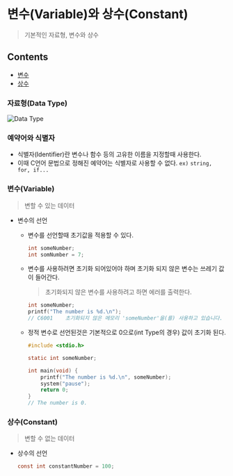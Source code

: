 # 변수(Variable)와 상수(Constant)

> 기본적인 자료형, 변수와 상수

## Contents

- [변수](#%EB%B3%80%EC%88%98variable)
- [상수](#%EC%83%81%EC%88%98constant)



### 자료형(Data Type)

![Data Type](https://github.com/JoongChangYang/TIL_C/blob/main/Assets/C_DataType.png)



### 예약어와 식별자

- 식별자(Identifier)란 변수나 함수 등의 고유한 이름을 지정할때 사용한다.
- 이때 C언어 문법으로 정해진 예약어는 식별자로 사용할 수 없다. `ex)` `string, for, if...`



### 변수(Variable)

> 변할 수 있는 데이터

- 변수의 선언

  - 변수를 선언할때 초기값을 적용할 수 있다.

    ``` c
    int someNumber;
    int somNumber = 7;
    ```

  - 변수를 사용하려면 초기화 되어있어야 하며 초기화 되지 않은 변수는 쓰레기 값이 들어간다.

    > 초기화되지 않은 변수를 사용하려고 하면 에러를 출력한다.

    ``` c
    int someNumber;
    printf("The number is %d.\n");
    // C6001	초기화되지 않은 메모리 'someNumber'을(를) 사용하고 있습니다.
    ```

  - 정적 변수로 선언된것은 기본적으로 0으로(int Type의 경우) 값이 초기화 된다.

    ``` c
    #include <stdio.h>
    
    static int someNumber;
    
    int main(void) {
    	printf("The number is %d.\n", someNumber);
    	system("pause");
    	return 0;
    }
    // The number is 0.
    ```

  

### 상수(Constant)

> 변할 수 없는 데이터

- 상수의 선언

  ``` c
  const int constantNumber = 100;
  ```

  

  
